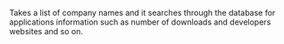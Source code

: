 Takes a list of company names and it searches through the database for applications information such as number of downloads and developers websites and so on.
